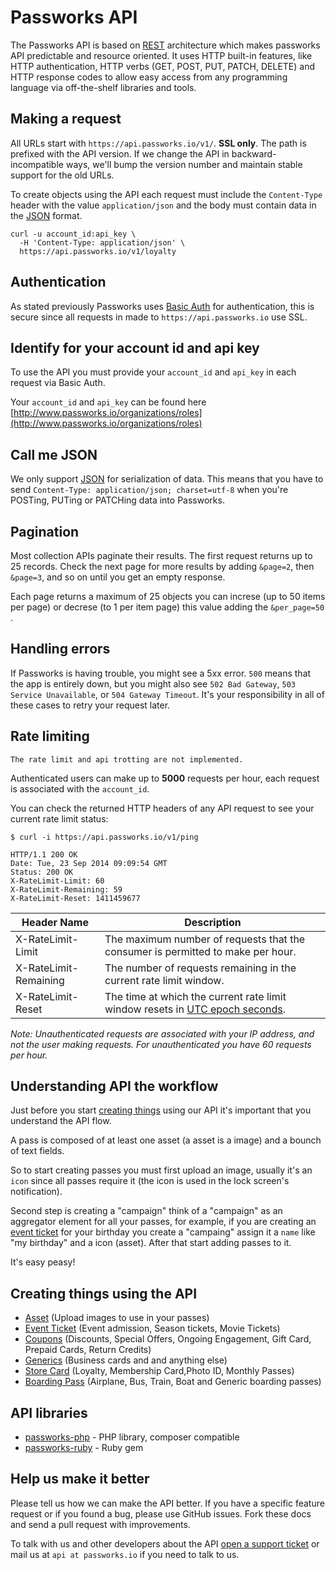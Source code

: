 Passworks API
====================

The Passworks API is based on [REST](http://en.wikipedia.org/wiki/Representational_state_transfer) architecture which makes passworks API predictable and resource oriented. It uses HTTP built-in features, like HTTP authentication, HTTP verbs (GET, POST, PUT, PATCH, DELETE) and HTTP response codes to allow easy access from any programming language via off-the-shelf libraries and tools. 


Making a request
----------------

All URLs start with `https://api.passworks.io/v1/`. **SSL only**. The path is prefixed with the API version. If we change the API in backward-incompatible ways, we'll bump the version number and maintain stable support for the old URLs.

To create objects using the API each request must include the `Content-Type` header with the value `application/json` and the body must contain data in the [JSON](http://en.wikipedia.org/wiki/JSON) format.

```shell
curl -u account_id:api_key \
  -H 'Content-Type: application/json' \
  https://api.passworks.io/v1/loyalty
```

Authentication
--------------

As stated previously Passworks uses [Basic Auth](http://en.wikipedia.org/wiki/Basic_access_authentication) for authentication, this is secure since all requests in made to `https://api.passworks.io` use SSL.


Identify for your account id and api key
-----------------

To use the API you must provide your `account_id` and `api_key` in each request via Basic Auth.

Your `account_id` and `api_key` can be found here [http://www.passworks.io/organizations/roles](http://www.passworks.io/organizations/roles)


Call me JSON
-----------------

We only support [JSON](http://en.wikipedia.org/wiki/JSON) for serialization of data. This means that you have to send `Content-Type: application/json; charset=utf-8` when you're POSTing, PUTing or PATCHing data into Passworks.


Pagination
----------

Most collection APIs paginate their results. The first request returns up to
25 records. Check the next page for more results by adding `&page=2`, then
`&page=3`, and so on until you get an empty response.

Each page returns a maximum of 25 objects you can increse (up to 50 items per page) or decrese (to 1 per item page) this value adding the `&per_page=50` .


Handling errors
---------------

If Passworks is having trouble, you might see a 5xx error. `500` means that the app is entirely down, but you might also see `502 Bad Gateway`, `503 Service Unavailable`, or `504 Gateway Timeout`. It's your responsibility in all of these cases to retry your request later. 


Rate limiting
-------------

```
The rate limit and api trotting are not implemented.
```

Authenticated users can make up to **5000** requests per hour, each request is associated with the `account_id`.

You can check the returned HTTP headers of any API request to see your current rate limit status:

```shell
$ curl -i https://api.passworks.io/v1/ping

HTTP/1.1 200 OK
Date: Tue, 23 Sep 2014 09:09:54 GMT
Status: 200 OK
X-RateLimit-Limit: 60
X-RateLimit-Remaining: 59
X-RateLimit-Reset: 1411459677
```

Header Name  | Description
------------- | -------------
X-RateLimit-Limit	| The maximum number of requests that the consumer is permitted to make per hour.
X-RateLimit-Remaining |	The number of requests remaining in the current rate limit window.
X-RateLimit-Reset |	The time at which the current rate limit window resets in [UTC epoch seconds](http://en.wikipedia.org/wiki/Unix_time).

*Note: Unauthenticated requests are associated with your IP address, and not the user making requests. For unauthenticated you have 60 requests per hour.*

Understanding API the workflow
--------------------

Just before you start [creating things](#creating-things-using-the-api) using our API it's important that you understand the API flow.

A pass is composed of at least one asset (a asset is a image) and a bounch of text fields.

So to start creating passes you must first upload an image, usually it's an `icon` since all passes require it (the icon is used in the lock screen's notification).

Second step is creating a "campaign" think of a "campaign" as an aggregator element for all your passes, for example, if you are creating an [event ticket](https://github.com/passworks/passworks-api/blob/master/sections/event_ticket.md) for your birthday you create a "campaing" assign it a ``name`` like "my birthday" and a icon (asset). After that start adding passes to it.

It's easy peasy!


Creating things using the API
-----------------


* [Asset](https://github.com/passworks/passworks-api/blob/master/sections/assets.md) (Upload images to use in your passes)
* [Event Ticket](https://github.com/passworks/passworks-api/blob/master/sections/event_ticket.md) (Event admission, Season tickets, Movie Tickets)
* [Coupons](https://github.com/passworks/passworks-api/blob/master/sections/coupon.md) (Discounts, Special Offers, Ongoing Engagement, Gift Card, Prepaid Cards, Return Credits)
* [Generics](https://github.com/passworks/passworks-api/blob/master/sections/generic.md) (Business cards and and anything else)
* [Store Card](https://github.com/passworks/passworks-api/blob/master/sections/store_card.md) (Loyalty, Membership Card,Photo ID, Monthly Passes)
* [Boarding Pass](https://github.com/passworks/passworks-api/blob/master/sections/boarding_pass.md) (Airplane, Bus, Train, Boat and Generic boarding passes)

API libraries
-------------

* [passworks-php](https://github.com/passworks/passworks-php) - PHP library, composer compatible
* [passworks-ruby](https://github.com/passworks/passworks-ruby) - Ruby gem


Help us make it better
----------------------

Please tell us how we can make the API better. If you have a specific feature request or if you found a bug, please use GitHub issues. Fork these docs and send a pull request with improvements.

To talk with us and other developers about the API [open a support ticket](https://github.com/passworks/passworks-api/issues) or mail us at `api at passworks.io` if you need to talk to us.